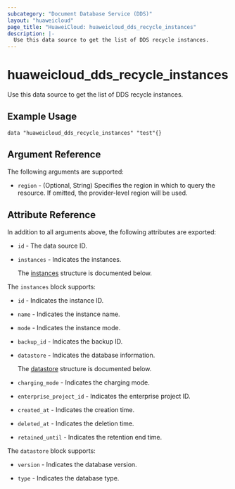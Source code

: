 ```yaml
---
subcategory: "Document Database Service (DDS)"
layout: "huaweicloud"
page_title: "HuaweiCloud: huaweicloud_dds_recycle_instances"
description: |-
  Use this data source to get the list of DDS recycle instances.
---
```


# huaweicloud_dds_recycle_instances

Use this data source to get the list of DDS recycle instances.

## Example Usage

```hcl
data "huaweicloud_dds_recycle_instances" "test"{}
```

## Argument Reference

The following arguments are supported:

* `region` - (Optional, String) Specifies the region in which to query the resource.
  If omitted, the provider-level region will be used.

## Attribute Reference

In addition to all arguments above, the following attributes are exported:

* `id` - The data source ID.

* `instances` - Indicates the instances.

  The [instances](#instances_struct) structure is documented below.

<a name="instances_struct"></a>
The `instances` block supports:

* `id` - Indicates the instance ID.

* `name` - Indicates the instance name.

* `mode` - Indicates the instance mode.

* `backup_id` - Indicates the backup ID.

* `datastore` - Indicates the database information.

  The [datastore](#instances_datastore_struct) structure is documented below.

* `charging_mode` - Indicates the charging mode.

* `enterprise_project_id` - Indicates the enterprise project ID.

* `created_at` - Indicates the creation time.

* `deleted_at` - Indicates the deletion time.

* `retained_until` - Indicates the retention end time.

<a name="instances_datastore_struct"></a>
The `datastore` block supports:

* `version` - Indicates the database version.

* `type` - Indicates the database type.
